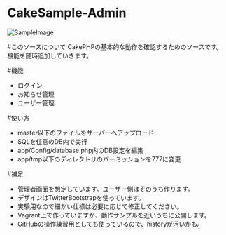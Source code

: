 CakeSample-Admin
================

![SampleImage](http://imgur.com/53HOyJK)

#このソースについて
CakePHPの基本的な動作を確認するためのソースです。
機能を随時追加していきます。

#機能
- ログイン
- お知らせ管理
- ユーザー管理

#使い方
- master以下のファイルをサーバーへアップロード
- SQLを任意のDB内で実行
- app/Config/database.php内のDB設定を編集
- app/tmp以下のディレクトリのパーミッションを777に変更

#補足
- 管理者画面を想定しています。ユーザー側はそのうち作ります。
- デザインはTwitterBootstrapを使っています。
- 実験用なので細かい仕様は必要に応じて修正してください。
- Vagrant上で作っていますが、動作サンプルを近いうちに公開します。
- GitHubの操作練習用としても使っているので、historyが汚いかも。
